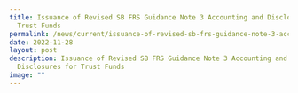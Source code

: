 ```yaml
---
title: Issuance of Revised SB FRS Guidance Note 3 Accounting and Disclosures for
  Trust Funds
permalink: /news/current/issuance-of-revised-sb-frs-guidance-note-3-accounting-and-disclosures-for-trust-funds/
date: 2022-11-28
layout: post
description: Issuance of Revised SB FRS Guidance Note 3 Accounting and
  Disclosures for Trust Funds
image: ""
---
```

